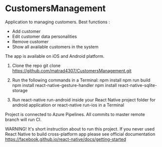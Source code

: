 # CustomersManagement
Application to managing customers.
Best functions :
- Add customer
- Edit customer data personalities
- Remove customer
- Show all available customers in the system

The app is available on iOS and Android platform. 

1. Clone the repo
    git clone https://github.com/matrad4307/CustomersManagement.git


2. Run the following commands in a Terminal:
    npm install
    npm run build
    npm install react-native-gesture-handler
    npm install react-native-sqlite-storage

3. Run react-native run-android inside your React Native project folder for android application or react-native run-ios in a Terminal

Project is connected to Azure Pipelines. All commits to master remote branch will run CI.


WARNING!
It's short instruction about to run this project. If you never used React Native to build cross-platform app please see official documentation https://facebook.github.io/react-native/docs/getting-started

